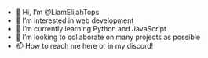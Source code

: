 - 👋 Hi, I’m @LiamElijahTops
- 👀 I’m interested in web development
- 🌱 I’m currently learning Python and JavaScript
- 💞️ I’m looking to collaborate on many projects as possible
- 📫 How to reach me here or in my discord! 

<!---
LiamElijahTops/LiamElijahTops is a ✨ special ✨ repository because its `README.md` (this file) appears on your GitHub profile.
You can click the Preview link to take a look at your changes.
--->
